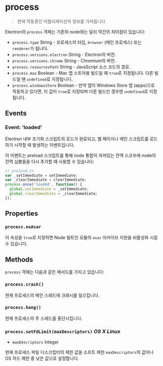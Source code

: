 ﻿# process

> 현재 작동중인 어플리케이션의 정보를 가져옵니다.

Electron의 `process` 객체는 기존의 node와는 달리 약간의 차이점이 있습니다:

* `process.type` String - 프로세스의 타입, `browser` (메인 프로세스) 또는
  `renderer`가 됩니다.
* `process.versions.electron` String - Electron의 버전.
* `process.versions.chrome` String - Chromium의 버전.
* `process.resourcesPath` String - JavaScript 소스 코드의 경로.
* `process.mas` Boolean - Mac 앱 스토어용 빌드일 때 `true`로 지정됩니다. 다른
  빌드일 땐 `undefined`로 지정됩니다.
* `process.windowsStore` Boolean - 만약 앱이 Windows Store 앱 (appx)으로 작동하고
  있다면, 이 값이 `true`로 지정되며 다른 빌드인 경우엔 `undefined`로 지정됩니다.

## Events

### Event: 'loaded'

Electron 내부 초기화 스크립트의 로드가 완료되고, 웹 페이지나 메인 스크립트를 로드하기
시작할 때 발생하는 이벤트입니다.

이 이벤트는 preload 스크립트를 통해 node 통합이 꺼져있는 전역 스코프에 node의 전역
심볼들을 다시 추가할 때 사용할 수 있습니다:

```javascript
// preload.js
var _setImmediate = setImmediate;
var _clearImmediate = clearImmediate;
process.once('loaded', function() {
  global.setImmediate = _setImmediate;
  global.clearImmediate = _clearImmediate;
});
```

## Properties

### `process.noAsar`

이 속성을 `true`로 지정하면 Node 빌트인 모듈의 `asar` 아카이브 지원을 비활성화 시킬
수 있습니다.

## Methods

`process` 객체는 다음과 같은 메서드를 가지고 있습니다:

### `process.crash()`

현재 프로세스의 메인 스레드에 크래시를 일으킵니다.

### `process.hang()`

현재 프로세스의 주 스레드를 중단시킵니다.

### `process.setFdLimit(maxDescriptors)` _OS X_ _Linux_

* `maxDescriptors` Integer

현재 프로세스 파일 디스크립터의 제한 값을 소프트 제한 `maxDescriptors`의 값이나 OS 하드
제한 중 낮은 값으로 설정합니다.
